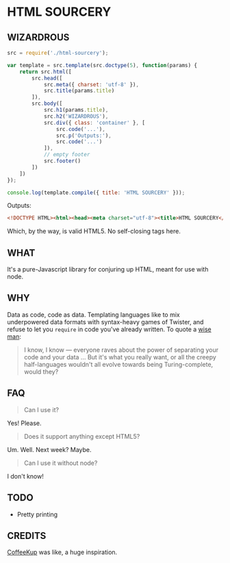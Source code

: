 HTML SOURCERY
=============

WIZARDROUS
----------
```javascript
src = require('./html-sourcery');

var template = src.template(src.doctype(5), function(params) {
	return src.html([
		src.head([
			src.meta({ charset: 'utf-8' }),
			src.title(params.title)
		]),
		src.body([
			src.h1(params.title),
			src.h2('WIZARDROUS'),
			src.div({ class: 'container' }, [
				src.code('...'),
				src.p('Outputs:'),
				src.code('...')
			]),
			// empty footer
			src.footer()
		])
	])
});

console.log(template.compile({ title: 'HTML SOURCERY' }));
```

Outputs:

```html
<!DOCTYPE HTML><html><head><meta charset="utf-8"><title>HTML SOURCERY</title></head><body><h1>HTML SOURCERY</h1><h2>WIZARDROUS</h2><div class="container"><code>...</code><p>Outputs:</p><code>...</code></div><footer></footer></body></html>
```

Which, by the way, is valid HTML5. No self-closing tags here.

WHAT
----
It's a pure-Javascript library for conjuring up HTML, meant for use with node.

WHY
---
Data as code, code as data. Templating languages like to mix underpowered data formats with syntax-heavy games of Twister, and refuse to let you ```require``` in code you've already written. To quote a [wise man](https://sites.google.com/site/steveyegge2/the-emacs-problem): 
> I know, I know — everyone raves about the power of separating your code and your data ... But it's what you really want, or all the creepy half-languages wouldn't all evolve towards being Turing-complete, would they?

FAQ
---
> Can I use it?

Yes! Please.

> Does it support anything except HTML5?

Um. Well. Next week? Maybe.

> Can I use it without node?

I don't know!

TODO
----
* Pretty printing

CREDITS
-------
[CoffeeKup](http://coffeekup.org/) was like, a huge inspiration.